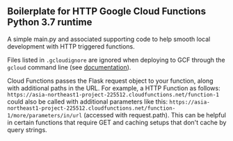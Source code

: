## Boilerplate for HTTP Google Cloud Functions Python 3.7 runtime

A simple main.py and associated supporting code to help smooth local development with HTTP triggered functions.

Files listed in `.gcloudignore` are ignored when deploying to GCF through the `gcloud` command line (see [documentation](https://cloud.google.com/sdk/gcloud/reference/topic/gcloudignore)).


Cloud Functions passes the Flask request object to your function, along with additional paths in the URL. For example, a HTTP Function as follows:
`https://asia-northeast1-project-225512.cloudfunctions.net/function-1` could also be called with additional parameters like this: `https://asia-northeast1-project-225512.cloudfunctions.net/function-1/more/parameters/in/url` (accessed with request.path).  This can be helpful in certain functions that require GET and caching setups that don't cache by query strings.
